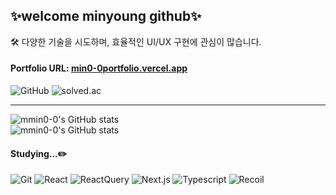 ## ✨welcome minyoung github✨
🛠️ 다양한 기술을 시도하며, 효율적인 UI/UX 구현에 관심이 많습니다.  

#### Portfolio URL: [min0-0portfolio.vercel.app](https://min0-0portfolio.vercel.app/)

![GitHub](https://img.shields.io/badge/GitHub-46%20/%202536-black?logo=github)
![solved.ac](https://img.shields.io/badge/solved.ac-S3-blue)

---

![mmin0-0's GitHub stats](https://github-readme-stats.vercel.app/api/top-langs/?username=mmin0-0&theme=dark&layout=compact)
<br />
![mmin0-0's GitHub stats](https://github-readme-stats.vercel.app/api?username=mmin0-0&hide=contribs,prs&theme=dark)

#### Studying...✏️
![Git](https://img.shields.io/badge/Git-F05032?style=flat&logo=Git&logoColor=white)
![React](https://img.shields.io/badge/React-61DAFB?style=flat&logo=React&logoColor=white)
![ReactQuery](https://img.shields.io/badge/ReactQuery-FF4154?style=flat&logo=ReactQuery&logoColor=white)
![Next.js](https://img.shields.io/badge/Next.js-000000?style=flat&logo=Next.js&logoColor=white)
![Typescript](https://img.shields.io/badge/Typescript-3178C6?style=flat&logo=Typescript&logoColor=white)
![Recoil](https://img.shields.io/badge/Recoil-3578E5?style=flat&logo=Recoil&logoColor=white)

